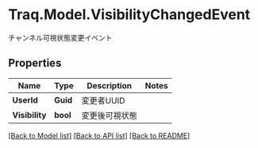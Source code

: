 # Traq.Model.VisibilityChangedEvent
チャンネル可視状態変更イベント

## Properties

Name | Type | Description | Notes
------------ | ------------- | ------------- | -------------
**UserId** | **Guid** | 変更者UUID | 
**Visibility** | **bool** | 変更後可視状態 | 

[[Back to Model list]](../README.md#documentation-for-models) [[Back to API list]](../README.md#documentation-for-api-endpoints) [[Back to README]](../README.md)

